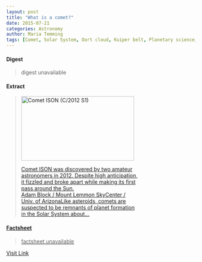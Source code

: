 ```yaml
---
layout: post
title: "What is a comet?"
date: 2015-07-21
categories: Astronomy
author: Maria Temming
tags: [Comet, Solar System, Oort cloud, Kuiper belt, Planetary science, Outer space, Astronomy, Bodies of the Solar System, Physical sciences, Space science, Local Interstellar Cloud, Astronomical objects]
---
```



#### Digest
>digest unavailable

#### Extract
><div id="attachment_255423683" style="width: 310px" class="wp-caption alignright"><a href="http://d366w3m5tf0813.cloudfront.net/wp-content/uploads/Comet_ISON_Block.jpg"><img class="size-medium wp-image-255423683" src="http://d366w3m5tf0813.cloudfront.net/wp-content/uploads/Comet_ISON_Block-300x171.jpg" alt="Comet ISON (C/2012 S1)" width="300" height="171" /><p class="wp-caption-text">Comet ISON was discovered by two amateur astronomers in 2012. Despite high anticipation, it fizzled and broke apart while making its first pass around the Sun.<br />Adam Block / Mount Lemmon SkyCenter / Univ. of ArizonaLike <a href="/astronomy-resources/asteroids-come/">asteroids, comets are suspected to be remnants of planet formation in the Solar System about...

#### Factsheet
>factsheet unavailable

[Visit Link](http://www.skyandtelescope.com/astronomy-resources/comets-come/)


